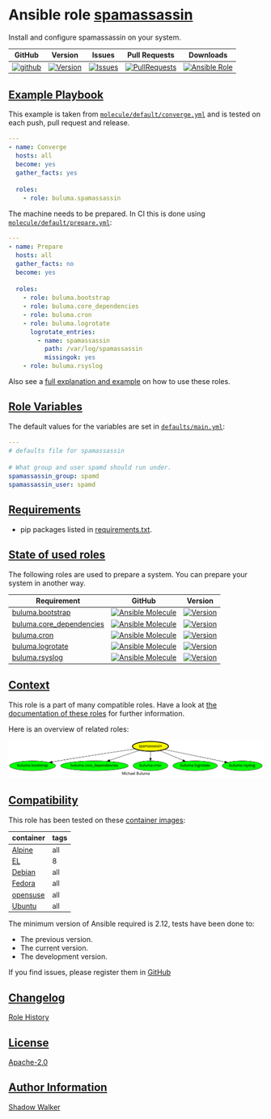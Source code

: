# Ansible role [spamassassin](https://galaxy.ansible.com/ui/standalone/roles/buluma/spamassassin/documentation)

Install and configure spamassassin on your system.

|GitHub|Version|Issues|Pull Requests|Downloads|
|------|-------|------|-------------|---------|
|[![github](https://github.com/buluma/ansible-role-spamassassin/actions/workflows/molecule.yml/badge.svg)](https://github.com/buluma/ansible-role-spamassassin/actions/workflows/molecule.yml)|[![Version](https://img.shields.io/github/release/buluma/ansible-role-spamassassin.svg)](https://github.com/buluma/ansible-role-spamassassin/releases/)|[![Issues](https://img.shields.io/github/issues/buluma/ansible-role-spamassassin.svg)](https://github.com/buluma/ansible-role-spamassassin/issues/)|[![PullRequests](https://img.shields.io/github/issues-pr-closed-raw/buluma/ansible-role-spamassassin.svg)](https://github.com/buluma/ansible-role-spamassassin/pulls/)|[![Ansible Role](https://img.shields.io/ansible/role/d/buluma/spamassassin)](https://galaxy.ansible.com/ui/standalone/roles/buluma/spamassassin/documentation)|

## [Example Playbook](#example-playbook)

This example is taken from [`molecule/default/converge.yml`](https://github.com/buluma/ansible-role-spamassassin/blob/master/molecule/default/converge.yml) and is tested on each push, pull request and release.

```yaml
---
- name: Converge
  hosts: all
  become: yes
  gather_facts: yes

  roles:
    - role: buluma.spamassassin
```

The machine needs to be prepared. In CI this is done using [`molecule/default/prepare.yml`](https://github.com/buluma/ansible-role-spamassassin/blob/master/molecule/default/prepare.yml):

```yaml
---
- name: Prepare
  hosts: all
  gather_facts: no
  become: yes

  roles:
    - role: buluma.bootstrap
    - role: buluma.core_dependencies
    - role: buluma.cron
    - role: buluma.logrotate
      logrotate_entries:
        - name: spamassassin
          path: /var/log/spamassassin
          missingok: yes
    - role: buluma.rsyslog
```

Also see a [full explanation and example](https://buluma.github.io/how-to-use-these-roles.html) on how to use these roles.

## [Role Variables](#role-variables)

The default values for the variables are set in [`defaults/main.yml`](https://github.com/buluma/ansible-role-spamassassin/blob/master/defaults/main.yml):

```yaml
---
# defaults file for spamassassin

# What group and user spamd should run under.
spamassassin_group: spamd
spamassassin_user: spamd
```

## [Requirements](#requirements)

- pip packages listed in [requirements.txt](https://github.com/buluma/ansible-role-spamassassin/blob/master/requirements.txt).

## [State of used roles](#state-of-used-roles)

The following roles are used to prepare a system. You can prepare your system in another way.

| Requirement | GitHub | Version |
|-------------|--------|--------|
|[buluma.bootstrap](https://galaxy.ansible.com/buluma/bootstrap)|[![Ansible Molecule](https://github.com/buluma/ansible-role-bootstrap/actions/workflows/molecule.yml/badge.svg)](https://github.com/buluma/ansible-role-bootstrap/actions/workflows/molecule.yml)|[![Version](https://img.shields.io/github/release/buluma/ansible-role-bootstrap.svg)](https://github.com/shadowwalker/ansible-role-bootstrap)|
|[buluma.core_dependencies](https://galaxy.ansible.com/buluma/core_dependencies)|[![Ansible Molecule](https://github.com/buluma/ansible-role-core_dependencies/actions/workflows/molecule.yml/badge.svg)](https://github.com/buluma/ansible-role-core_dependencies/actions/workflows/molecule.yml)|[![Version](https://img.shields.io/github/release/buluma/ansible-role-core_dependencies.svg)](https://github.com/shadowwalker/ansible-role-core_dependencies)|
|[buluma.cron](https://galaxy.ansible.com/buluma/cron)|[![Ansible Molecule](https://github.com/buluma/ansible-role-cron/actions/workflows/molecule.yml/badge.svg)](https://github.com/buluma/ansible-role-cron/actions/workflows/molecule.yml)|[![Version](https://img.shields.io/github/release/buluma/ansible-role-cron.svg)](https://github.com/shadowwalker/ansible-role-cron)|
|[buluma.logrotate](https://galaxy.ansible.com/buluma/logrotate)|[![Ansible Molecule](https://github.com/buluma/ansible-role-logrotate/actions/workflows/molecule.yml/badge.svg)](https://github.com/buluma/ansible-role-logrotate/actions/workflows/molecule.yml)|[![Version](https://img.shields.io/github/release/buluma/ansible-role-logrotate.svg)](https://github.com/shadowwalker/ansible-role-logrotate)|
|[buluma.rsyslog](https://galaxy.ansible.com/buluma/rsyslog)|[![Ansible Molecule](https://github.com/buluma/ansible-role-rsyslog/actions/workflows/molecule.yml/badge.svg)](https://github.com/buluma/ansible-role-rsyslog/actions/workflows/molecule.yml)|[![Version](https://img.shields.io/github/release/buluma/ansible-role-rsyslog.svg)](https://github.com/shadowwalker/ansible-role-rsyslog)|

## [Context](#context)

This role is a part of many compatible roles. Have a look at [the documentation of these roles](https://buluma.github.io/) for further information.

Here is an overview of related roles:

![dependencies](https://raw.githubusercontent.com/buluma/ansible-role-spamassassin/png/requirements.png "Dependencies")

## [Compatibility](#compatibility)

This role has been tested on these [container images](https://hub.docker.com/u/buluma):

|container|tags|
|---------|----|
|[Alpine](https://hub.docker.com/repository/docker/buluma/alpine/general)|all|
|[EL](https://hub.docker.com/repository/docker/buluma/enterpriselinux/general)|8|
|[Debian](https://hub.docker.com/repository/docker/buluma/debian/general)|all|
|[Fedora](https://hub.docker.com/repository/docker/buluma/fedora/general)|all|
|[opensuse](https://hub.docker.com/repository/docker/buluma/opensuse/general)|all|
|[Ubuntu](https://hub.docker.com/repository/docker/buluma/ubuntu/general)|all|

The minimum version of Ansible required is 2.12, tests have been done to:

- The previous version.
- The current version.
- The development version.

If you find issues, please register them in [GitHub](https://github.com/buluma/ansible-role-spamassassin/issues)

## [Changelog](#changelog)

[Role History](https://github.com/buluma/ansible-role-spamassassin/blob/master/CHANGELOG.md)

## [License](#license)

[Apache-2.0](https://github.com/buluma/ansible-role-spamassassin/blob/master/LICENSE)

## [Author Information](#author-information)

[Shadow Walker](https://buluma.github.io/)

